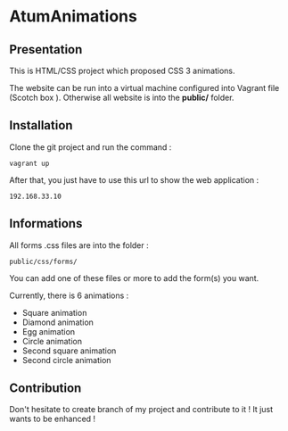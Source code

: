 # AtumAnimations

<h2>Presentation</h2>

This is HTML/CSS project which proposed CSS 3 animations. 

The website can be run into a virtual machine configured into Vagrant file (Scotch box ). Otherwise all website is into the <strong>public/</strong> folder.

<h2>Installation</h2>

Clone the git project and run the command :

```
vagrant up
```

After that, you just have to use this url to show the web application :

```
192.168.33.10
```

<h2>Informations</h2>

All forms .css files are into the folder :

```
public/css/forms/
```

You can add one of these files or more to add the form(s) you want.

Currently, there is 6 animations :
- Square animation
- Diamond animation
- Egg animation
- Circle animation 
- Second square animation
- Second circle animation

<h2>Contribution</h2>

Don't hesitate to create branch of my project and contribute to it ! It just wants to be enhanced !
